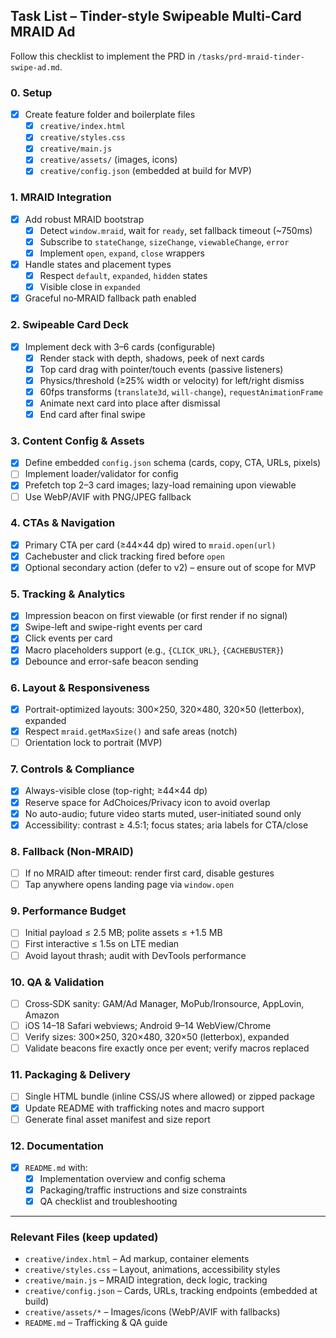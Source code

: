 ## Task List – Tinder-style Swipeable Multi-Card MRAID Ad

Follow this checklist to implement the PRD in `/tasks/prd-mraid-tinder-swipe-ad.md`.

### 0. Setup
- [x] Create feature folder and boilerplate files
  - [x] `creative/index.html`
  - [x] `creative/styles.css`
  - [x] `creative/main.js`
  - [x] `creative/assets/` (images, icons)
  - [x] `creative/config.json` (embedded at build for MVP)

### 1. MRAID Integration
- [x] Add robust MRAID bootstrap
  - [x] Detect `window.mraid`, wait for `ready`, set fallback timeout (~750ms)
  - [x] Subscribe to `stateChange`, `sizeChange`, `viewableChange`, `error`
  - [x] Implement `open`, `expand`, `close` wrappers
- [x] Handle states and placement types
  - [x] Respect `default`, `expanded`, `hidden` states
  - [x] Visible close in `expanded`
- [x] Graceful no‑MRAID fallback path enabled

### 2. Swipeable Card Deck
- [x] Implement deck with 3–6 cards (configurable)
  - [x] Render stack with depth, shadows, peek of next cards
  - [x] Top card drag with pointer/touch events (passive listeners)
  - [x] Physics/threshold (≥25% width or velocity) for left/right dismiss
  - [x] 60fps transforms (`translate3d`, `will-change`), `requestAnimationFrame`
  - [x] Animate next card into place after dismissal
  - [x] End card after final swipe

### 3. Content Config & Assets
- [x] Define embedded `config.json` schema (cards, copy, CTA, URLs, pixels)
- [ ] Implement loader/validator for config
- [x] Prefetch top 2–3 card images; lazy-load remaining upon viewable
- [ ] Use WebP/AVIF with PNG/JPEG fallback

### 4. CTAs & Navigation
- [x] Primary CTA per card (≥44×44 dp) wired to `mraid.open(url)`
- [x] Cachebuster and click tracking fired before `open`
- [x] Optional secondary action (defer to v2) – ensure out of scope for MVP

### 5. Tracking & Analytics
- [x] Impression beacon on first viewable (or first render if no signal)
- [x] Swipe-left and swipe-right events per card
- [x] Click events per card
- [x] Macro placeholders support (e.g., `{CLICK_URL}`, `{CACHEBUSTER}`)
- [x] Debounce and error-safe beacon sending

### 6. Layout & Responsiveness
- [x] Portrait-optimized layouts: 300×250, 320×480, 320×50 (letterbox), expanded
- [x] Respect `mraid.getMaxSize()` and safe areas (notch)
- [ ] Orientation lock to portrait (MVP)

### 7. Controls & Compliance
- [x] Always-visible close (top-right; ≥44×44 dp)
- [x] Reserve space for AdChoices/Privacy icon to avoid overlap
- [x] No auto-audio; future video starts muted, user-initiated sound only
- [x] Accessibility: contrast ≥ 4.5:1; focus states; aria labels for CTA/close

### 8. Fallback (Non‑MRAID)
- [ ] If no MRAID after timeout: render first card, disable gestures
- [ ] Tap anywhere opens landing page via `window.open`

### 9. Performance Budget
- [ ] Initial payload ≤ 2.5 MB; polite assets ≤ +1.5 MB
- [ ] First interactive ≤ 1.5s on LTE median
- [ ] Avoid layout thrash; audit with DevTools performance

### 10. QA & Validation
- [ ] Cross‑SDK sanity: GAM/Ad Manager, MoPub/Ironsource, AppLovin, Amazon
- [ ] iOS 14–18 Safari webviews; Android 9–14 WebView/Chrome
- [ ] Verify sizes: 300×250, 320×480, 320×50 (letterbox), expanded
- [ ] Validate beacons fire exactly once per event; verify macros replaced

### 11. Packaging & Delivery
- [ ] Single HTML bundle (inline CSS/JS where allowed) or zipped package
- [x] Update README with trafficking notes and macro support
- [ ] Generate final asset manifest and size report

### 12. Documentation
- [x] `README.md` with:
  - [x] Implementation overview and config schema
  - [x] Packaging/traffic instructions and size constraints
  - [x] QA checklist and troubleshooting

---

### Relevant Files (keep updated)
- `creative/index.html` – Ad markup, container elements
- `creative/styles.css` – Layout, animations, accessibility styles
- `creative/main.js` – MRAID integration, deck logic, tracking
- `creative/config.json` – Cards, URLs, tracking endpoints (embedded at build)
- `creative/assets/*` – Images/icons (WebP/AVIF with fallbacks)
- `README.md` – Trafficking & QA guide


